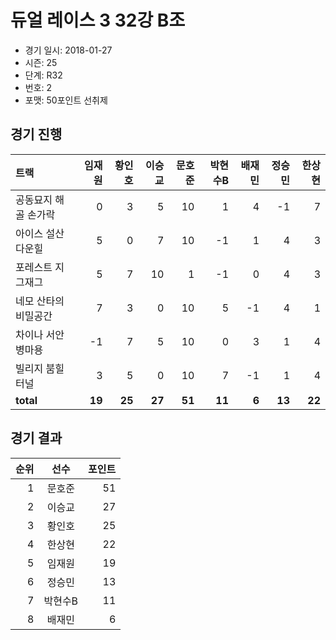 # 듀얼 레이스 3 32강 B조

- 경기 일시: 2018-01-27
- 시즌: 25
- 단계: R32
- 번호: 2
- 포맷: 50포인트 선취제





## 경기 진행

| 트랙 | 임재원 | 황인호 | 이승교 | 문호준 | 박현수B | 배재민 | 정승민 | 한상현 |
|:---|---:|---:|---:|---:|---:|---:|---:|---:|
| 공동묘지 해골 손가락 | 0 | 3 | 5 | 10 | 1 | 4 | -1 | 7 |
| 아이스 설산 다운힐 | 5 | 0 | 7 | 10 | -1 | 1 | 4 | 3 |
| 포레스트 지그재그 | 5 | 7 | 10 | 1 | -1 | 0 | 4 | 3 |
| 네모 산타의 비밀공간 | 7 | 3 | 0 | 10 | 5 | -1 | 4 | 1 |
| 차이나 서안 병마용 | -1 | 7 | 5 | 10 | 0 | 3 | 1 | 4 |
| 빌리지 붐힐터널 | 3 | 5 | 0 | 10 | 7 | -1 | 1 | 4 |
| __total__ | __19__ | __25__ | __27__ | __51__ | __11__ | __6__ | __13__ | __22__ |




## 경기 결과

| 순위 | 선수 | 포인트 |
|---:|:---:|---:|
| 1 | 문호준 | 51 |
| 2 | 이승교 | 27 |
| 3 | 황인호 | 25 |
| 4 | 한상현 | 22 |
| 5 | 임재원 | 19 |
| 6 | 정승민 | 13 |
| 7 | 박현수B | 11 |
| 8 | 배재민 | 6 |

